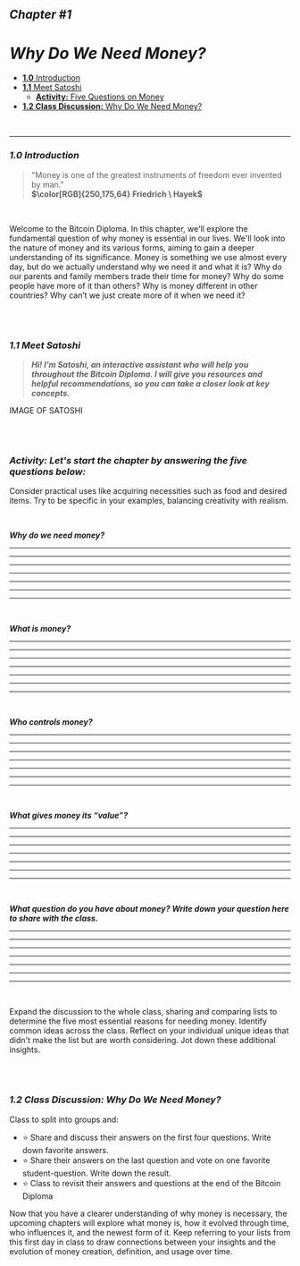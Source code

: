 ## _Chapter #1_

# ***Why Do We Need Money?***

- [**1.0** Introduction]()          
- [**1.1** Meet Satoshi]()          
  - [**Activity:** Five Questions on Money]()        
- [**1.2 Class Discussion:** Why Do We Need Money?]()        

<br/>

____________________________________________________________________________________________________

### ***1.0 Introduction***

> "Money is one of the greatest instruments of freedom ever invented by man."    
 **$\color[RGB]{250,175,64} Friedrich \ Hayek$**

<br/>

Welcome to the Bitcoin Diploma. In this chapter, we'll explore the fundamental question of why money is essential in our lives. We'll look into the nature of money and its various forms, aiming to gain a deeper understanding of its significance. Money is something we use almost every day, but do we actually understand why we need it and what it is? Why do our parents and family members trade their time for money? Why do some people have more of it than others? Why is money different in other countries? Why can’t we just create more of it when we need it?

<br/>
<br/>

### ***1.1 Meet Satoshi***

> ***Hi! I’m Satoshi, an interactive assistant who will help you throughout the Bitcoin Diploma. I will give you resources and helpful recommendations, so you can take a closer look at key concepts.***
    
IMAGE OF SATOSHI

<br/>
<br/>

### _Activity: Let's start the chapter by answering the five questions below:_

Consider practical uses like acquiring necessities such as food and desired items. Try to be specific in your examples, balancing creativity with realism.

<br/>

***Why do we need money?***
___________________________________________________________________________________________________
___________________________________________________________________________________________________
___________________________________________________________________________________________________
___________________________________________________________________________________________________
___________________________________________________________________________________________________
___________________________________________________________________________________________________
___________________________________________________________________________________________________

<br/>

***What is money?***
___________________________________________________________________________________________________
___________________________________________________________________________________________________
___________________________________________________________________________________________________
___________________________________________________________________________________________________
___________________________________________________________________________________________________
___________________________________________________________________________________________________
___________________________________________________________________________________________________

<br/>

***Who controls money?***
___________________________________________________________________________________________________
___________________________________________________________________________________________________
___________________________________________________________________________________________________
___________________________________________________________________________________________________
___________________________________________________________________________________________________
___________________________________________________________________________________________________
___________________________________________________________________________________________________

<br/>

***What gives money its “value”?***
___________________________________________________________________________________________________
___________________________________________________________________________________________________
___________________________________________________________________________________________________
___________________________________________________________________________________________________
___________________________________________________________________________________________________
___________________________________________________________________________________________________
___________________________________________________________________________________________________

<br/>

***What question do you have about money? Write down your question here to share with the class.***
___________________________________________________________________________________________________
___________________________________________________________________________________________________
___________________________________________________________________________________________________
___________________________________________________________________________________________________
___________________________________________________________________________________________________
___________________________________________________________________________________________________
___________________________________________________________________________________________________

<br/>

Expand the discussion to the whole class, sharing and comparing lists to determine the five most essential reasons for needing money. Identify common ideas across the class. Reflect on your individual unique ideas that didn't make the list but are worth considering. Jot down these additional insights.

<br/>
<br/>

### ***1.2 Class Discussion: Why Do We Need Money?***

Class to split into groups and:

- ⭐ Share and discuss their answers on the first four questions. Write down favorite answers.
- ⭐ Share their answers on the last question and vote on one favorite student-question. Write down the result.
- ⭐ Class to revisit their answers and questions at the end of the Bitcoin Diploma

Now that you have a clearer understanding of why money is necessary, the upcoming chapters will explore what money is, how it evolved through time, who influences it, and the newest form of it. Keep referring to your lists from this first day in class to draw connections between your insights and the evolution of money creation, definition, and usage over time.

